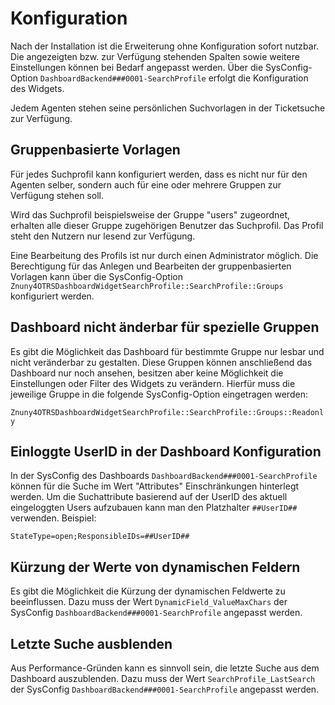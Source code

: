 # Konfiguration

Nach der Installation ist die Erweiterung ohne Konfiguration sofort nutzbar. Die angezeigten bzw. zur Verfügung stehenden Spalten sowie weitere Einstellungen können bei Bedarf angepasst werden.
Über die SysConfig-Option `DashboardBackend###0001-SearchProfile` erfolgt die Konfiguration des Widgets.

Jedem Agenten stehen seine persönlichen Suchvorlagen in der Ticketsuche zur Verfügung.

## Gruppenbasierte Vorlagen

Für jedes Suchprofil kann konfiguriert werden, dass es nicht nur für den Agenten selber, sondern auch für eine oder mehrere Gruppen zur Verfügung stehen soll.

Wird das Suchprofil beispielsweise der Gruppe "users" zugeordnet, erhalten alle dieser Gruppe zugehörigen Benutzer das Suchprofil. Das Profil steht den Nutzern nur lesend zur Verfügung.

Eine Bearbeitung des Profils ist nur durch einen Administrator möglich. Die Berechtigung für das Anlegen und Bearbeiten der gruppenbasierten Vorlagen kann über die SysConfig-Option `Znuny4OTRSDashboardWidgetSearchProfile::SearchProfile::Groups` konfiguriert werden.

## Dashboard nicht änderbar für spezielle Gruppen

Es gibt die Möglichkeit das Dashboard für bestimmte Gruppe nur lesbar und nicht veränderbar zu gestalten. Diese Gruppen können anschließend das Dashboard nur noch ansehen, besitzen aber keine
Möglichkeit die Einstellungen oder Filter des Widgets zu verändern. Hierfür muss die jeweilige Gruppe in die folgende SysConfig-Option eingetragen werden:

`Znuny4OTRSDashboardWidgetSearchProfile::SearchProfile::Groups::Readonly`

## Einloggte UserID in der Dashboard Konfiguration

In der SysConfig des Dashboards `DashboardBackend###0001-SearchProfile` können für die Suche im Wert "Attributes" Einschränkungen hinterlegt werden. Um die Suchattribute basierend
auf der UserID des aktuell eingeloggten Users aufzubauen kann man den Platzhalter `##UserID##` verwenden. Beispiel:

`StateType=open;ResponsibleIDs=##UserID##`

## Kürzung der Werte von dynamischen Feldern

Es gibt die Möglichkeit die Kürzung der dynamischen Feldwerte zu beeinflussen. Dazu muss der Wert `DynamicField_ValueMaxChars` der SysConfig `DashboardBackend###0001-SearchProfile` angepasst werden.

## Letzte Suche ausblenden

Aus Performance-Gründen kann es sinnvoll sein, die letzte Suche aus dem Dashboard auszublenden. Dazu muss der Wert `SearchProfile_LastSearch` der SysConfig `DashboardBackend###0001-SearchProfile` angepasst werden.
